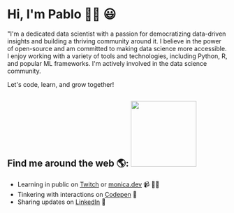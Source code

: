 # Hi, I'm Pablo 👋🏾 :smiley:


"I'm a dedicated data scientist with a passion for democratizing data-driven insights and building a thriving community around it. I believe in the power of open-source and am committed to making data science more accessible. I enjoy working with a variety of tools and technologies, including Python, R, and popular ML frameworks. I'm actively involved in the data science community.

Let's code, learn, and grow together!


## Find me around the web 🌎: <a href="[[https://github.com/sponsors/M0nica](https://media.istockphoto.com/id/1364317541/es/foto/cient%C3%ADficos-de-datos-mano-del-programador-tocando-y-analizando-el-desarrollo-en-diversas.jpg?s=612x612&w=0&k=20&c=Fq7dxRYc0X8G_9aA8J3Of3duY6OxuAhb1NO-FD6Lz0Y=)"><img align="left](https://media.istockphoto.com/id/1364317541/es/foto/cient%C3%ADficos-de-datos-mano-del-programador-tocando-y-analizando-el-desarrollo-en-diversas.jpg?s=612x612&w=0&k=20&c=Fq7dxRYc0X8G_9aA8J3Of3duY6OxuAhb1NO-FD6Lz0Y=)" width="150" height="150" src="https://github.com/M0nica/M0nica/blob/main/octomonica/m0nica-octocat-rotating.gif?raw=true"></a>
- Learning in public on <a href="https://www.twitch.tv/blacktechdiva">Twitch</a> or <a href="https://www.monica.dev">monica.dev</a> 📹 ✍🏾
- Tinkering with interactions on <a href="https://codepen.io/m0nica"> Codepen</a> 🏓
- Sharing updates on <a href="https://www.linkedin.com/in/monicampowell/">LinkedIn</a> 💼

